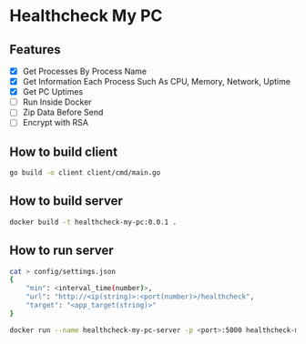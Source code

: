 # Healthcheck My PC

## Features

- [X] Get Processes By Process Name
- [X] Get Information Each Process Such As CPU, Memory, Network, Uptime
- [X] Get PC Uptimes
- [ ] Run Inside Docker
- [ ] Zip Data Before Send
- [ ] Encrypt with RSA

## How to build client

```sh
go build -o client client/cmd/main.go
```

## How to build server

```sh
docker build -t healthcheck-my-pc:0.0.1 .
```

## How to run server

```sh
cat > config/settings.json
{
    "min": <interval_time(number)>,
    "url": "http://<ip(string)>:<port(number)>/healthcheck",
    "target": "<app_target(string)>"
}

docker run --name healthcheck-my-pc-server -p <port>:5000 healthcheck-my-pc:0.0.1
```
